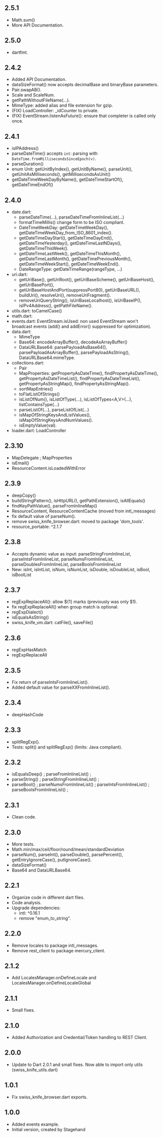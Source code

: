 ## 2.5.1

- Math.sum()
- More API Documentation.

## 2.5.0

- dartfmt.

## 2.4.2

- Added API Documentation.
- dataSizeFormat() now accepts decimalBase and binaryBase parameters.
- Pair.swapAB().
- Scale and ScaleNum.
- getPathWithoutFileName(...).
- MimeType: added alias and file extension for gzip.
- (FIX) LoadController: _idCounter to private.
- (FIX) EventStream.listenAsFuture(): ensure that completer is called only once.

## 2.4.1

- isIPAddress()
- parseDateTime() accepts `int`: parsing with `DateTime.fromMillisecondsSinceEpoch(v)`.
- parseDuration()
- enum Unit: getUnitByIndex(), getUnitByName(), parseUnit(), getUnitAsMilliseconds(), getMillisecondsAsUnit()
- getDateTimeWeekDayByName(), getDateTimeStartOf(), getDateTimeEndOf()

## 2.4.0

- date.dart:
  - parseDateTime(...), parseDateTimeFromInlineList(...)
  - formatTimeMillis() change form to be ISO compliant.
  - DateTimeWeekDay: getDateTimeWeekDay(), getDateTimeWeekDay_from_ISO_8601_index().
  - getDateTimeDayStart(), getDateTimeDayEnd(), getDateTimeYesterday(), getDateTimeLastNDays(), getDateTimeThisWeek().
  - getDateTimeLastWeek(), getDateTimeThisMonth(), getDateTimeLastMonth(), getDateTimePreviousMonth(), getDateTimeWeekStart(), getDateTimeWeekEnd().
  - DateRangeType: getDateTimeRange(rangeType, ...)
- uri.dart:
  - getUriBase(), getUriRoot(), getUriBaseScheme(), getUriBaseHost(), getUriBasePort(),
  - getUriBaseHostAndPort(suppressPort80), getUriBaseURL(), buildUri(), resolveUri(), removeUriFragment().
  - removeUriQueryString(), isUriBaseLocalhost(), isUriBaseIP(), isIPv4Address(), getPathFileName().
- utils.dart: toCamelCase()
- math.dart: 
- events.dart: EventStream.isUsed: non used EventStream won't broadcast events (add() and addError() suppressed for optimization).
- data.dart:
  - MimeType
  - Base64: encodeArrayBuffer(), decodeAsArrayBuffer()
  - DataURLBase64: parsePayloadAsBase64(), parsePayloadAsArrayBuffer(), parsePayloadAsString(), DataURLBase64.mimeType.
- collections.dart:
  - Pair<T>
  - MapProperties: getPropertyAsDateTime(), findPropertyAsDateTime(), getPropertyAsDateTimeList(), findPropertyAsDateTimeList(), getPropertyAsStringMap(), findPropertyAsStringMap().
  - sortMapEntries()
  - toFlatListOfStrings()
  - isListOfNum(), isListOfType<T>(...), isListOfTypes<A,V>(...), listContainsType<T>(...)
  - parseListOf(...), parseListOfList(...)
  - isMapOfStringKeysAndListValues(), isMapOfStringKeysAndNumValues().
  - isEmptyValue(val).
- loader.dart: LoadController

## 2.3.10

- MapDelegate ; MapProperties
- isEmail()
- ResourceContent.isLoadedWithError

## 2.3.9

- deepCopy()
- buildStringPattern(), isHttpURL(), getPathExtension(), isAllEquals()
- findKeyPathValue(), parseFromInlineMap()
- ResourceContent, ResourceContentCache (moved from intl_messages)
- fix default value of parseNum().
- remove swiss_knife_browser.dart: moved to package 'dom_tools'.
- resource_portable: ^2.1.7

## 2.3.8

- Accepts dynamic value as input: parseStringFromInlineList, parseIntsFromInlineList, parseNumsFromInlineList, parseDoublesFromInlineList, parseBoolsFromInlineList
- New: isInt, isIntList, isNum, isNumList, isDouble, isDoubleList, isBool, isBoolList

## 2.3.7

- regExpReplaceAll(): allow ${1} marks (previously was only $1).
- fix regExpReplaceAll() when group match is optional.
- regExpDialect()
- isEqualsAsString()
- swiss_knife_vm.dart: catFile(), saveFile()

## 2.3.6

- regExpHasMatch
- regExpReplaceAll

## 2.3.5

- Fix return of parseIntsFromInlineList().
- Added default value for parseXXFromInlineList().

## 2.3.4

- deepHashCode

## 2.3.3

- splitRegExp().
- Tests: split() and splitRegExp() (limits: Java compliant).

## 2.3.2

- isEqualsDeep() ; parseFromInlineList() ;
- parseString() ; parseStringFromInlineList() ;
- parseBool() ; parseNumsFromInlineList() ; parseIntsFromInlineList() ; parseBoolsFromInlineList() ;

## 2.3.1

- Clean code.

## 2.3.0

- More tests.
- Math.min/max/ceil/floor/round/mean/standardDeviation
- parseNum(), parseInt(), parseDouble(), parsePercent(), getEntryIgnoreCase(), putIgnoreCase().
- dataSizeFormat()
- Base64 and DataURLBase64.

## 2.2.1

- Organize code in different dart files.
- Code analysis.
- Upgrade dependencies:
    - intl: ^0.16.1
    - remove "enum_to_string".

## 2.2.0

- Remove locales to package intl_messages.
- Remove rest_client to package mercury_client.

## 2.1.2

- Add LocalesManager.onDefineLocale and LocalesManager.onDefineLocaleGlobal 

## 2.1.1

- Small fixes.

## 2.1.0

- Added Authorization and Credential/Token handling to REST Client.

## 2.0.0

- Update to Dart 2.0.1 and small fixes. Now able to import only utils (swiss_knife_utils.dart)

## 1.0.1

- Fix swiss_knife_browser.dart exports.

## 1.0.0

- Added events example.
- Initial version, created by Stagehand

